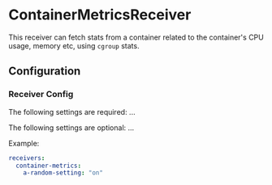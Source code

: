 # ContainerMetricsReceiver

This receiver can fetch stats from a container related to the container's CPU usage, memory etc, using `cgroup` stats.

## Configuration

### Receiver Config

The following settings are required: ...

The following settings are optional: ...

Example:
```yaml
receivers:
  container-metrics:
    a-random-setting: "on"
```
